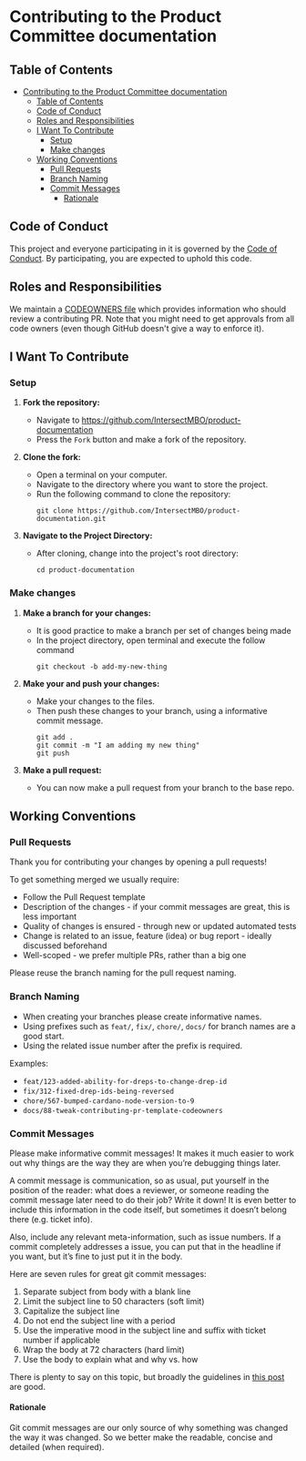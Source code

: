 # Contributing to the Product Committee documentation

## Table of Contents

- [Contributing to the Product Committee documentation](#contributing-to-the-product-committee-documentation)
  - [Table of Contents](#table-of-contents)
  - [Code of Conduct](#code-of-conduct)
  - [Roles and Responsibilities](#roles-and-responsibilities)
  - [I Want To Contribute](#i-want-to-contribute)
    - [Setup](#setup)
    - [Make changes](#make-changes)
  - [Working Conventions](#working-conventions)
    - [Pull Requests](#pull-requests)
    - [Branch Naming](#branch-naming)
    - [Commit Messages](#commit-messages)
      - [Rationale](#rationale)

## Code of Conduct

This project and everyone participating in it is governed by the [Code of Conduct](./CODE-OF-CONDUCT.md).
By participating, you are expected to uphold this code.

## Roles and Responsibilities

We maintain a [CODEOWNERS file](./CODEOWNERS) which provides information who should review a contributing PR.
Note that you might need to get approvals from all code owners (even though GitHub doesn't give a way to enforce it).

## I Want To Contribute

### Setup

1. **Fork the repository:**
   - Navigate to  https://github.com/IntersectMBO/product-documentation
   - Press the `Fork` button and make a fork of the repository.

2. **Clone the fork:**
   - Open a terminal on your computer.
   - Navigate to the directory where you want to store the project.
   - Run the following command to clone the repository:
     ```shell
     git clone https://github.com/IntersectMBO/product-documentation.git
     ```

3. **Navigate to the Project Directory:**
   - After cloning, change into the project's root directory:
     ```shell
     cd product-documentation
     ```

### Make changes

1. **Make a branch for your changes:**
   - It is good practice to make a branch per set of changes being made
   - In the project directory, open terminal and execute the follow command
     ```shell
     git checkout -b add-my-new-thing
     ```

2. **Make your and push your changes:**
   - Make your changes to the files.
   - Then push these changes to your branch, using a informative commit message.
     ```shell
     git add .
     git commit -m "I am adding my new thing"
     git push
     ```

3. **Make a pull request:**
   - You can now make a pull request from your branch to the base repo.


## Working Conventions

### Pull Requests

Thank you for contributing your changes by opening a pull requests!

To get something merged we usually require:
- Follow the Pull Request template
- Description of the changes - if your commit messages are great, this is less important
- Quality of changes is ensured - through new or updated automated tests
- Change is related to an issue, feature (idea) or bug report - ideally discussed beforehand
- Well-scoped - we prefer multiple PRs, rather than a big one

Please reuse the branch naming for the pull request naming.

### Branch Naming

- When creating your branches please create informative names.
- Using prefixes such as `feat/`, `fix/`, `chore/`, `docs/` for branch names are a good start.
- Using the related issue number after the prefix is required.

Examples:
- `feat/123-added-ability-for-dreps-to-change-drep-id`
- `fix/312-fixed-drep-ids-being-reversed`
- `chore/567-bumped-cardano-node-version-to-9`
- `docs/88-tweak-contributing-pr-template-codeowners`

### Commit Messages

Please make informative commit messages!
It makes it much easier to work out why things are the way they are when you’re debugging things later.

A commit message is communication, so as usual, put yourself in the position of the reader: what does a reviewer, or someone reading the commit message later need to do their job?
Write it down!
It is even better to include this information in the code itself, but sometimes it doesn’t belong there (e.g. ticket info).

Also, include any relevant meta-information, such as issue numbers.
If a commit completely addresses a issue, you can put that in the headline if you want, but it’s fine to just put it in the body.

Here are seven rules for great git commit messages:
1. Separate subject from body with a blank line
2. Limit the subject line to 50 characters (soft limit)
3. Capitalize the subject line
4. Do not end the subject line with a period
5. Use the imperative mood in the subject line and suffix with ticket number if applicable
6. Wrap the body at 72 characters (hard limit)
7. Use the body to explain what and why vs. how

There is plenty to say on this topic, but broadly the guidelines in [this post](https://cbea.ms/git-commit/) are good.

#### Rationale

Git commit messages are our only source of why something was changed the way it was changed.
So we better make the readable, concise and detailed (when required).

